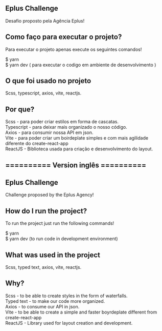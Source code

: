 ## Eplus Challenge
Desafio proposto pela Agência Eplus!

## Como faço para executar o projeto?
Para executar o projeto apenas execute os seguintes comandos!

$ yarn<br />
$ yarn dev ( para executar o codigo em ambiente de desenvolvimento )

## O que foi usado no projeto
Scss, typescript, axios, vite, reactjs. 

## Por que? 
Scss - para poder criar estilos em forma de cascatas. <br />
Typescript - para deixar mais organizado o nosso código.<br />
Axios - para consumir nossa API em json.<br />
Vite - para poder criar um boirdeplate simples e com mais agilidade diferente do create-react-app<br />
ReactJS - Biblioteca usada para criação e desenvolvimento do layout.

## ========== Version inglês ==========

## Eplus Challenge
Challenge proposed by the Eplus Agency!

## How do I run the project?
To run the project just run the following commands!

$ yarn<br />
$ yarn dev (to run code in development environment)

## What was used in the project
Scss, typed text, axios, vite, reactjs.

## Why?
Scss - to be able to create styles in the form of waterfalls.<br />
Typed text - to make our code more organized.<br />
Axios - to consume our API in json.<br />
Vite - to be able to create a simple and faster boyrdeplate different from create-react-app<br />
ReactJS - Library used for layout creation and development.
